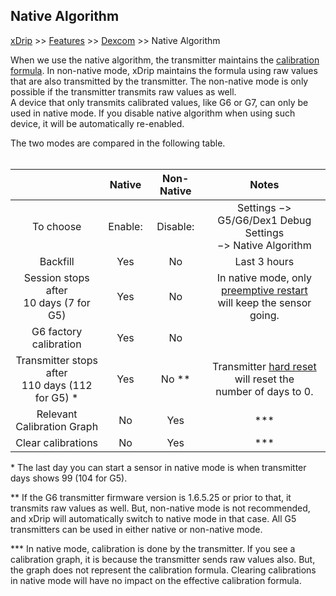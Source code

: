 ## Native Algorithm
[xDrip](../README.md) >> [Features](./Features_page.md) >> [Dexcom](./Dexcom_page.md) >> Native Algorithm  
  
When we use the native algorithm, the transmitter maintains the [calibration formula](./Calibration.md).  In non-native mode, xDrip maintains the formula using raw values that are also transmitted by the transmitter.  The non-native mode is only possible if the transmitter transmits raw values as well.  
A device that only transmits calibrated values, like G6 or G7, can only be used in native mode.  If you disable native algorithm when using such device, it will be automatically re-enabled.  
  
The two modes are compared in the following table.  
<br/> 
  
|        | Native | Non-Native | Notes |
|  :--------------:            | :----: |   :----:   |  :--:  |  
|To choose                   |Enable:  |Disable:     |Settings &#8722;> G5/G6/Dex1 Debug Settings <br/> &#8722;> Native Algorithm
|    Backfill                  | Yes    |  No        |Last 3 hours |  
|Session stops after <br/> 10 days \(7 for G5\) | Yes     | No        |In native mode, only [preemptive restart](./Preemptive-Restart.md) <br/> will keep the sensor going. |  
|G6 factory calibration        |Yes     |No          |  
|Transmitter stops after <br/> 110 days (112 for G5) * | Yes | No \*\* |Transmitter [hard reset](./Hard-Reset.md) will reset the <br/> number of days to 0. |  
| Relevant Calibration Graph | No | Yes | *** |  
|Clear calibrations| No | Yes | *** |  
  
\* The last day you can start a sensor in native mode is when transmitter days shows 99 \(104 for G5\).  
  
\*\*   If the G6 transmitter firmware version is 1.6.5.25 or prior to that, it transmits raw values as well.  But, non-native mode is not recommended, and xDrip will automatically switch to native mode in that case.  All G5 transmitters can be used in either native or non-native mode.  
  
\*\*\*  In native mode, calibration is done by the transmitter.  If you see a calibration graph, it is because the transmitter sends raw values also.  But, the graph does not represent the calibration formula.  Clearing calibrations in native mode will have no impact on the effective calibration formula.
  
